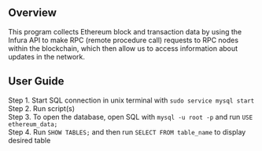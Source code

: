 ## Overview

This program collects Ethereum block and transaction data by using the Infura API to make RPC (remote procedure call) requests to RPC nodes within the blockchain, which then allow us to access information about updates in the network.

## User Guide
Step 1. Start SQL connection in unix terminal with `sudo service mysql start`\
Step 2. Run script(s)\
Step 3. To open the database, open SQL with `mysql -u root -p` and run `USE ethereum_data;`\
Step 4. Run `SHOW TABLES;` and then run `SELECT FROM table_name` to display desired table
